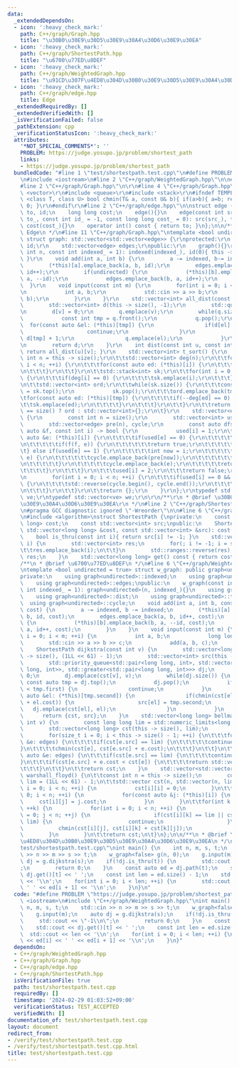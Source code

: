 ```yaml
---
data:
  _extendedDependsOn:
  - icon: ':heavy_check_mark:'
    path: C++/graph/Graph.hpp
    title: "\u30B0\u30E9\u30D5\u30E9\u30A4\u30D6\u30E9\u30EA"
  - icon: ':heavy_check_mark:'
    path: C++/graph/ShortestPath.hpp
    title: "\u6700\u77ED\u8DEF"
  - icon: ':heavy_check_mark:'
    path: C++/graph/WeightedGraph.hpp
    title: "\u91CD\u307F\u4ED8\u304D\u30B0\u30E9\u30D5\u30E9\u30A4\u30D6\u30E9\u30EA"
  - icon: ':heavy_check_mark:'
    path: C++/graph/edge.hpp
    title: Edge
  _extendedRequiredBy: []
  _extendedVerifiedWith: []
  _isVerificationFailed: false
  _pathExtension: cpp
  _verificationStatusIcon: ':heavy_check_mark:'
  attributes:
    '*NOT_SPECIAL_COMMENTS*': ''
    PROBLEM: https://judge.yosupo.jp/problem/shortest_path
    links:
    - https://judge.yosupo.jp/problem/shortest_path
  bundledCode: "#line 1 \"test/shortestpath.test.cpp\"\n#define PROBLEM \"https://judge.yosupo.jp/problem/shortest_path\"\
    \n#include <iostream>\n#line 2 \"C++/graph/WeightedGraph.hpp\"\n\n#include <limits>\n\
    #line 2 \"C++/graph/Graph.hpp\"\n\r\n#line 4 \"C++/graph/Graph.hpp\"\n#include\
    \ <vector>\r\n#include <queue>\r\n#include <stack>\r\n#ifndef TEMPLATE\r\ntemplate\
    \ <class T, class U> bool chmin(T& a, const U& b){ if(a>b){ a=b; return 1; } return\
    \ 0; }\r\n#endif\r\n#line 2 \"C++/graph/edge.hpp\"\n\nstruct edge {\n    int src,\
    \ to, id;\n    long long cost;\n    edge(){}\n    edge(const int src_, const int\
    \ to_, const int id_ = -1, const long long cost_ = 0): src(src_), to(to_), id(id_),\
    \ cost(cost_){}\n    operator int() const { return to; }\n};\n\n/**\n * @brief\
    \ Edge\n */\n#line 11 \"C++/graph/Graph.hpp\"\ntemplate <bool undirected = true>\
    \ struct graph: std::vector<std::vector<edge>> {\r\nprotected:\r\n    int indexed,\
    \ id;\r\n    std::vector<edge> edges;\r\npublic:\r\n    graph(){}\r\n    graph(const\
    \ int n, const int indexed_ = 1): indexed(indexed_), id(0){ this -> resize(n);\
    \ }\r\n    void add(int a, int b) {\r\n        a -= indexed, b-= indexed;\r\n\
    \        (*this)[a].emplace_back(a, b, id);\r\n        edges.emplace_back(a, b,\
    \ id++);\r\n        if(undirected) {\r\n            (*this)[b].emplace_back(b,\
    \ a, --id);\r\n            edges.emplace_back(b, a, id++);\r\n        }\r\n  \
    \  }\r\n    void input(const int m) {\r\n        for(int i = 0; i < m; ++i) {\r\
    \n            int a, b;\r\n            std::cin >> a >> b;\r\n            add(a,\
    \ b);\r\n        }\r\n    }\r\n    std::vector<int> all_dist(const int v) {\r\n\
    \        std::vector<int> d(this -> size(), -1);\r\n        std::queue<int> q;\r\
    \n        d[v] = 0;\r\n        q.emplace(v);\r\n        while(q.size()) {\r\n\
    \            const int tmp = q.front();\r\n            q.pop();\r\n          \
    \  for(const auto &el: (*this)[tmp]) {\r\n                if(d[el] != -1) {\r\n\
    \                    continue;\r\n                }\r\n                d[el] =\
    \ d[tmp] + 1;\r\n                q.emplace(el);\r\n            }\r\n        }\r\
    \n        return d;\r\n    }\r\n    int dist(const int u, const int v) const {\
    \ return all_dist(u)[v]; }\r\n    std::vector<int> t_sort() {\r\n        const\
    \ int n = this -> size();\r\n\t\tstd::vector<int> deg(n);\r\n\t\tfor(int i = 0;\
    \ i < n; ++i) {\r\n\t\t\tfor(const auto ed: (*this)[i]) {\r\n\t\t\t\tdeg[ed]++;\r\
    \n\t\t\t}\r\n\t\t}\r\n\t\tstd::stack<int> sk;\r\n\t\tfor(int i = 0; i < n; ++i)\
    \ {\r\n\t\t\tif(deg[i] == 0) {\r\n\t\t\t\tsk.emplace(i);\r\n\t\t\t}\r\n\t\t}\r\
    \n\t\tstd::vector<int> ord;\r\n\t\twhile(sk.size()) {\r\n\t\t\tconst auto tmp\
    \ = sk.top();\r\n            sk.pop();\r\n\t\t\tord.emplace_back(tmp);\r\n\t\t\
    \tfor(const auto ed: (*this)[tmp]) {\r\n\t\t\t\tif(--deg[ed] == 0) {\r\n\t\t\t\
    \t\tsk.emplace(ed);\r\n\t\t\t\t}\r\n\t\t\t}\r\n\t\t}\r\n\t\treturn ord.size()\
    \ == size() ? ord : std::vector<int>{};\r\n\t}\r\n    std::vector<edge> cycle()\
    \ {\r\n        const int n = size();\r\n        std::vector<int> used(n);\r\n\
    \        std::vector<edge> pre(n), cycle;\r\n        const auto dfs = [&](const\
    \ auto &f, const int i) -> bool {\r\n            used[i] = 1;\r\n\t\t\tfor(const\
    \ auto &e: (*this)[i]) {\r\n\t\t\t\tif(used[e] == 0) {\r\n\t\t\t\t\tpre[e] = e;\r\
    \n\t\t\t\t\tif(f(f, e)) {\r\n\t\t\t\t\t\treturn true;\r\n\t\t\t\t\t}\r\n\t\t\t\
    \t} else if(used[e] == 1) {\r\n\t\t\t\t\tint now = i;\r\n\t\t\t\t\twhile(now !=\
    \ e) {\r\n\t\t\t\t\t\tcycle.emplace_back(pre[now]);\r\n\t\t\t\t\t\tnow = pre[now].src;\r\
    \n\t\t\t\t\t}\r\n\t\t\t\t\tcycle.emplace_back(e);\r\n\t\t\t\t\treturn true;\r\n\
    \t\t\t\t}\r\n\t\t\t}\r\n\t\t\tused[i] = 2;\r\n\t\t\treturn false;\r\n        };\r\
    \n        for(int i = 0; i < n; ++i) {\r\n\t\t\tif(used[i] == 0 && dfs(dfs, i))\
    \ {\r\n\t\t\t\tstd::reverse(cycle.begin(), cycle.end());\r\n\t\t\t\treturn cycle;\r\
    \n\t\t\t}\r\n\t\t}\r\n\t\treturn {};\r\n    }\r\n};\r\ntypedef std::vector<edge>\
    \ ve;\r\ntypedef std::vector<ve> we;\r\n\r\n/**\r\n * @brief \u30B0\u30E9\u30D5\
    \u30E9\u30A4\u30D6\u30E9\u30EA\r\n */\n#line 2 \"C++/graph/ShortestPath.hpp\"\n\
    \n#pragma GCC diagnostic ignored \"-Wreorder\"\n\n#line 6 \"C++/graph/ShortestPath.hpp\"\
    \n#include <algorithm>\nstruct ShortestPath {\nprivate:\n    const std::vector<long\
    \ long> cost;\n    const std::vector<int> src;\npublic:\n    ShortestPath(const\
    \ std::vector<long long> &cost, const std::vector<int> &src): cost(cost), src(src){}\n\
    \    bool is_thru(const int i){ return src[i] != -1; }\n    std::vector<int> path(int\
    \ i) {\n        std::vector<int> res;\n        for(; i != -1; i = src[i]) {\n\t\
    \t\tres.emplace_back(i);\n\t\t}\n        std::ranges::reverse(res);\n        return\
    \ res;\n    }\n    std::vector<long long> get() const { return cost; }\n};\n\n\
    /**\n * @brief \u6700\u77ED\u8DEF\n */\n#line 6 \"C++/graph/WeightedGraph.hpp\"\
    \ntemplate <bool undirected = true> struct w_graph: public graph<undirected> {\n\
    private:\n    using graph<undirected>::indexed;\n    using graph<undirected>::id;\n\
    \    using graph<undirected>::edges;\npublic:\n    w_graph(const int n, const\
    \ int indexed_ = 1): graph<undirected>(n, indexed_){}\n    using graph<undirected>::all_dist;\n\
    \    using graph<undirected>::dist;\n    using graph<undirected>::t_sort;\n  \
    \  using graph<undirected>::cycle;\n    void add(int a, int b, const long long\
    \ cost) {\n        a -= indexed, b -= indexed;\n        (*this)[a].emplace_back(a,\
    \ b, id, cost);\n        edges.emplace_back(a, b, id++, cost);\n        if(undirected)\
    \ {\n            (*this)[b].emplace_back(b, a, --id, cost);\n            edges.emplace_back(b,\
    \ a, id++, cost);\n        }\n    }\n    void input(const int m) {\n        for(int\
    \ i = 0; i < m; ++i) {\n            int a, b;\n            long long c;\n    \
    \        std::cin >> a >> b >> c;\n            add(a, b, c);\n        }\n    }\n\
    \    ShortestPath dijkstra(const int v) {\n        std::vector<long long> cst(this\
    \ -> size(), (1LL << 61) - 1);\n        std::vector<int> src(this -> size(), -1);\n\
    \        std::priority_queue<std::pair<long long, int>, std::vector<std::pair<long\
    \ long, int>>, std::greater<std::pair<long long, int>>> dj;\n        cst[v] =\
    \ 0;\n        dj.emplace(cst[v], v);\n        while(dj.size()) {\n           \
    \ const auto tmp = dj.top();\n            dj.pop();\n            if(cst[tmp.second]\
    \ < tmp.first) {\n                continue;\n            }\n            for(const\
    \ auto &el: (*this)[tmp.second]) {\n                if(chmin(cst[el], tmp.first\
    \ + el.cost)) {\n                    src[el] = tmp.second;\n                 \
    \   dj.emplace(cst[el], el);\n                }\n            }\n        }\n  \
    \      return {cst, src};\n    }\n    std::vector<long long> bellman_ford(const\
    \ int v) {\n        const long long lim = std::numeric_limits<long long>::max();\n\
    \        std::vector<long long> cst(this -> size(), lim);\n        cst[v] = 0;\n\
    \        for(size_t i = 0; i < this -> size() - 1; ++i) {\n\t\t\tfor(const auto\
    \ &e: edges) {\n\t\t\t\tif(cst[e.src] == lim) {\n\t\t\t\t\tcontinue;\n\t\t\t\t\
    }\n\t\t\t\tchmin(cst[e], cst[e.src] + e.cost);\n\t\t\t}\n\t\t}\n\t\tfor(const\
    \ auto &e: edges) {\n\t\t\tif(cst[e.src] == lim) {\n\t\t\t\tcontinue;\n\t\t\t\
    }\n\t\t\tif(cst[e.src] + e.cost < cst[e]) {\n\t\t\t\treturn std::vector<long long>{};\n\
    \t\t\t}\n\t\t}\n\t\treturn cst;\n    }\n    std::vector<std::vector<long long>>\
    \ warshall_floyd() {\n\t\tconst int n = this -> size();\n        const long long\
    \ lim = (1LL << 61) - 1;\n\t\tstd::vector cst(n, std::vector(n, lim));\n\t\tfor(int\
    \ i = 0; i < n; ++i) {\n            cst[i][i] = 0;\n        }\n\t\tfor(int i =\
    \ 0; i < n; ++i) {\n            for(const auto &j: (*this)[i]) {\n           \
    \     cst[i][j] = j.cost;\n            }\n        }\n\t\tfor(int k = 0; k < n;\
    \ ++k) {\n            for(int i = 0; i < n; ++i) {\n                for(int j\
    \ = 0; j < n; ++j) {\n                    if(cst[i][k] == lim || cst[k][j] ==\
    \ lim) {\n                        continue;\n                    }\n         \
    \           chmin(cst[i][j], cst[i][k] + cst[k][j]);\n                }\n    \
    \        }\n        }\n\t\treturn cst;\n\t}\n};\n\n/**\n * @brief \u91CD\u307F\
    \u4ED8\u304D\u30B0\u30E9\u30D5\u30E9\u30A4\u30D6\u30E9\u30EA\n */\n#line 4 \"\
    test/shortestpath.test.cpp\"\nint main() {\n    int n, m, s, t;\n    std::cin\
    \ >> n >> m >> s >> t;\n    w_graph<false> g(n, 0);\n    g.input(m);\n    auto\
    \ dj = g.dijkstra(s);\n    if(!dj.is_thru(t)) {\n        std::cout << \"-1\\n\"\
    ;\n        return 0;\n    }\n    const auto ed = dj.path(t);\n    std::cout <<\
    \ dj.get()[t] << ' ';\n    const int len = ed.size() - 1;\n    std::cout << len\
    \ << '\\n';\n    for(int i = 0; i < len; ++i) {\n        std::cout << ed[i] <<\
    \ ' ' << ed[i + 1] << '\\n';\n    }\n}\n"
  code: "#define PROBLEM \"https://judge.yosupo.jp/problem/shortest_path\"\n#include\
    \ <iostream>\n#include \"C++/graph/WeightedGraph.hpp\"\nint main() {\n    int\
    \ n, m, s, t;\n    std::cin >> n >> m >> s >> t;\n    w_graph<false> g(n, 0);\n\
    \    g.input(m);\n    auto dj = g.dijkstra(s);\n    if(!dj.is_thru(t)) {\n   \
    \     std::cout << \"-1\\n\";\n        return 0;\n    }\n    const auto ed = dj.path(t);\n\
    \    std::cout << dj.get()[t] << ' ';\n    const int len = ed.size() - 1;\n  \
    \  std::cout << len << '\\n';\n    for(int i = 0; i < len; ++i) {\n        std::cout\
    \ << ed[i] << ' ' << ed[i + 1] << '\\n';\n    }\n}"
  dependsOn:
  - C++/graph/WeightedGraph.hpp
  - C++/graph/Graph.hpp
  - C++/graph/edge.hpp
  - C++/graph/ShortestPath.hpp
  isVerificationFile: true
  path: test/shortestpath.test.cpp
  requiredBy: []
  timestamp: '2024-02-29 01:03:52+09:00'
  verificationStatus: TEST_ACCEPTED
  verifiedWith: []
documentation_of: test/shortestpath.test.cpp
layout: document
redirect_from:
- /verify/test/shortestpath.test.cpp
- /verify/test/shortestpath.test.cpp.html
title: test/shortestpath.test.cpp
---
```

